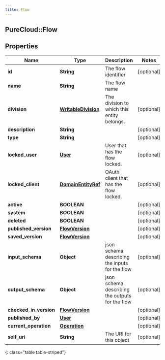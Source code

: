 ```yaml
---
title: Flow
---
```

## PureCloud::Flow

## Properties

|Name | Type | Description | Notes|
|------------ | ------------- | ------------- | -------------|
| **id** | **String** | The flow identifier | [optional] |
| **name** | **String** | The flow name | |
| **division** | [**WritableDivision**](WritableDivision.html) | The division to which this entity belongs. | [optional] |
| **description** | **String** |  | [optional] |
| **type** | **String** |  | [optional] |
| **locked_user** | [**User**](User.html) | User that has the flow locked. | [optional] |
| **locked_client** | [**DomainEntityRef**](DomainEntityRef.html) | OAuth client that has the flow locked. | [optional] |
| **active** | **BOOLEAN** |  | [optional] |
| **system** | **BOOLEAN** |  | [optional] |
| **deleted** | **BOOLEAN** |  | [optional] |
| **published_version** | [**FlowVersion**](FlowVersion.html) |  | [optional] |
| **saved_version** | [**FlowVersion**](FlowVersion.html) |  | [optional] |
| **input_schema** | **Object** | json schema describing the inputs for the flow | [optional] |
| **output_schema** | **Object** | json schema describing the outputs for the flow | [optional] |
| **checked_in_version** | [**FlowVersion**](FlowVersion.html) |  | [optional] |
| **published_by** | [**User**](User.html) |  | [optional] |
| **current_operation** | [**Operation**](Operation.html) |  | [optional] |
| **self_uri** | **String** | The URI for this object | [optional] |
{: class="table table-striped"}


